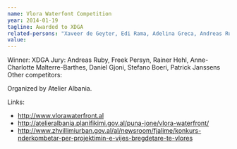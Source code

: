 ```yaml
---
name: Vlora Waterfont Competition
year: 2014-01-19
tagline: Awarded to XDGA
related-persons: "Xaveer de Geyter, Edi Rama, Adelina Greca, Andreas Ruby, Freek Persyn, Rainer Hehl, Anne-Charlotte Malterre-Barthes, Daniel Gjoni, Stefano Boeri, Patrick Janssens"
value:
---
```

Winner: XDGA
Jury: Andreas Ruby, Freek Persyn, Rainer Hehl, Anne-Charlotte Malterre-Barthes, Daniel Gjoni, Stefano Boeri, Patrick Janssens
Other competitors:

Organized by Atelier Albania.

Links:
* <http://www.vlorawaterfront.al>
* <http://atelieralbania.planifikimi.gov.al/puna-jone/vlora-waterfront/>
* <http://www.zhvillimiurban.gov.al/al/newsroom/fjalime/konkurs-nderkombetar-per-projektimin-e-vijes-bregdetare-te-vlores>
